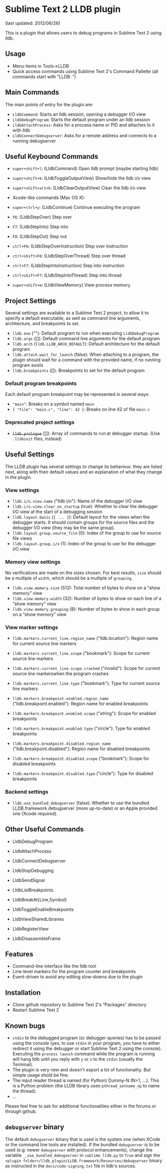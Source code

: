 Sublime Text 2 LLDB plugin
==========================

(last updated: 2012/06/26)

This is a plugin that allows users to debug programs in Sublime Text 2
using lldb.


Usage
-----
* Menu items in Tools->LLDB
* Quick access commands using Sublime Text 2's Command Pallette (all commands
  start with “LLDB: ”)


Main Commands
-------------
The main points of entry for the plugin are:

* `LldbCommand`: Starts an lldb session, opening a debugger I/O view
* `LldbDebugProgram`: Starts the default program under an lldb session
* `LldbAttachProcess`: Asks for a process name or PID and attaches to it with lldb
* `LldbConnectDebugserver`: Asks for a remote address and connects to a running debugserver



Useful Keybound Commands
------------------------
* `super+shift+l`: (LldbCommand) Open lldb prompt (maybe starting lldb)

* `super+shift+k`: (LldbToggleOutputView) Show/hide the lldb i/o view
* `super+shift+alt+k`: (LldbClearOutputView) Clear the lldb i/o view

* Xcode-like commands (Mac OS X):
 * `super+ctrl+y`: (LldbContinue) Continue executing the program
 * `F6`: (LldbStepOver) Step over
 * `F7`: (LldbStepInto) Step into
 * `F8`: (LldbStepOut) Step out
 * `ctrl+F6`: (LldbStepOverInstruction) Step over instruction
 * `ctrl+shift+F6`: (LldbStepOverThread) Step over thread
 * `ctrl+F7`: (LldbStepIntoInstruction) Step into instruction
 * `ctrl+shift+F7`: (LldbStepIntoThread) Step into thread
 * `super+shift+m`: (LldbViewMemory) View process memory


Project Settings
----------------
Several settings are available to a Sublime Text 2 project, to allow it to specify a default executable, as well as command line arguments, architecture, and breakpoints to set.

* `lldb.exe` (""): Default program to run when executing `LldbDebugProgram`
* `lldb.args` ([]): Default command line arguments for the default program
* `lldb.arch` (`lldb.LLDB_ARCH_DEFAULT`): Default architecture for the default program
* `lldb.attach.wait_for_launch` (false): When attaching to a program, the plugin should wait for a command with the provided name, if no running program exists
* `lldb.breakpoints` ([]): Breakpoints to set for the default program


### Default program breakpoints
Each default program breakpoint may be represented in several ways:
* `"main"`: Breaks on a symbol named `main`
* `{ "file": "main.c", "line": 42 }`: Breaks on line 42 of file `main.c`


### Deprecated project settings
* ~~`lldb.prologue`~~ ([]): Array of commands to run at debugger startup. (Use `.lldbinit` files, instead)


Useful Settings
---------------
The LLDB plugin has several settings to change its behaviour. they are listed next, along with their default values and an explanation of what they change in the plugin.

### View settings
* `lldb.i/o.view.name` ("lldb i/o"): Name of the debugger I/O view
* `lldb.i/o.view.clear_on_startup` (true): Whether to clear the debugger I/O view at the start of a debugging session
* `lldb.layout.basic` (`{ ... }`): Default layout for the views when the debugger starts. It should contain groups for the source files and the debugger I/O view (they may be the same group).
* `lldb.layout.group.source_file` (0): Index of the group to use for source file views
* `lldb.layout.group.i/o` (1): Index of the group to use for the debugger I/O view

### Memory view settings
No verifications are made on the sizes chosen. For best results, `size` should be a multiple of `width`, which should be a multiple of `grouping`.

* `lldb.view.memory.size` (512): Total number of bytes to show on a “show memory” view
* `lldb.view.memory.width` (32): Number of bytes to show on each line of a “show memory” view
* `lldb.view.memory.grouping` (8): Number of bytes to show in each group on a “show memory” view

### View marker settings
* `lldb.markers.current_line.region_name` ("lldb.location"): Region name for current source line markers
* `lldb.markers.current_line.scope` ("bookmark"): Scope for current source line markers
* `lldb.markers.current_line.scope.crashed` ("invalid"): Scope for current source line markerswhen the program crashes
* `lldb.markers.current_line.type` ("bookmark"): Type for current source line markers

* `lldb.markers.breakpoint.enabled.region_name` ("lldb.breakpoint.enabled"): Region name for enabled breakpoints
* `lldb.markers.breakpoint.enabled.scope` ("string"): Scope for enabled breakpoints
* `lldb.markers.breakpoint.enabled.type` ("circle"): Type for enabled breakpoints

* `lldb.markers.breakpoint.disabled.region_name` ("lldb.breakpoint.disabled"): Region name for disabled breakpoints
* `lldb.markers.breakpoint.disabled.scope` ("bookmark"): Scope for disabled breakpoints
* `lldb.markers.breakpoint.disabled.type` ("circle"): Type for disabled breakpoints

### Backend settings
* `lldb.use_bundled_debugserver` (false): Whether to use the bundled LLDB.framework debugserver (more up-to-date) or an Apple provided one (Xcode required).


Other Useful Commands
---------------------
* LldbDebugProgram
* LldbAttachProcess
* LldbConnectDebugserver

* LldbStopDebugging
* LldbSendSignal

* LldbListBreakpoints
* LldbBreakAt{Line,Symbol}
* LldbToggleEnableBreakpoints

* LldbViewSharedLibraries
* LldbRegisterView
* LldbDisassembleFrame


Features
--------
* Command-line interface like the lldb tool
* Line-level markers for the program counter and breakpoints
* Event-driven to avoid any editing slow-downs due to the plugin


Installation
------------
* Clone github repository to Sublime Text 2's “Packages” directory
* Restart Sublime Text 2


Known bugs
----------
* `stdin` to the debugged program (or debugger queries) has to be passed using
  the console (yes, to use `stdin` in your program, you have to either redirect
  it using the debugger or start Sublime Text 2 using the console). Executing
  the `process launch` command while the program is running will hang lldb
  until you reply with `y` or `n` to the `stdin` (usually the Terminal).
* The plugin is very new and doesn't export a lot of functionality. But simple
  usage shold be fine.
* The input reader thread is named (for Python) Dummy-N (N=1, ...). This
  is a Python problem (the LLDB library uses `pthread_setname_np` to name
  the thread).
* ...

Please feel free to ask for additional functionalities either in the
forums or through github.


`debugserver` binary
--------------------
The default `debugserver` binary that is used is the system one (when XCode
or the command line tools are installed).
If the bundled `debugserver` is to be used (e.g: newer `debugserver` with
protocol enhancements), change the variable `__use_bundled_debugserver` in
`sublime_lldb.py` to `True` and sign the
`<plugin folder>/lldb_plugin/LLDB.framework/Resources/debugserver` binary
as instructed in the `docs/code-signing.txt` file in lldb's sources.
